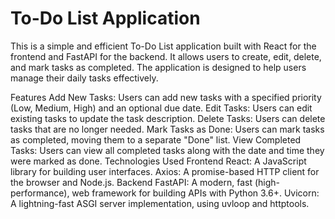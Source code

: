 # To-Do List Application
This is a simple and efficient To-Do List application built with React for the frontend and FastAPI for the backend. It allows users to create, edit, delete, and mark tasks as completed. The application is designed to help users manage their daily tasks effectively.

Features
Add New Tasks: Users can add new tasks with a specified priority (Low, Medium, High) and an optional due date.
Edit Tasks: Users can edit existing tasks to update the task description.
Delete Tasks: Users can delete tasks that are no longer needed.
Mark Tasks as Done: Users can mark tasks as completed, moving them to a separate "Done" list.
View Completed Tasks: Users can view all completed tasks along with the date and time they were marked as done.
Technologies Used
Frontend
React: A JavaScript library for building user interfaces.
Axios: A promise-based HTTP client for the browser and Node.js.
Backend
FastAPI: A modern, fast (high-performance), web framework for building APIs with Python 3.6+.
Uvicorn: A lightning-fast ASGI server implementation, using uvloop and httptools.
